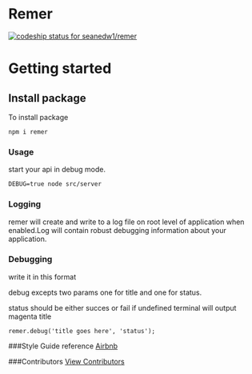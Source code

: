 # Remer

[ ![codeship status for seanedw1/remer](https://codeship.com/projects/92c3f5c0-76cf-0134-e5f4-66667cc72310/status?branch=master)](https://app.codeship.com/projects/179698)


# Getting started

## Install package

To install package

```
npm i remer
```

### Usage

start your api in debug mode.

```
DEBUG=true node src/server
```
### Logging

remer will create and write to a log file on root level of application when enabled.Log will contain robust debugging information about your application.

### Debugging

write it in this format

debug excepts two params one for title and one for status.

status should be either succes or fail if undefined terminal will output magenta title

```
remer.debug('title goes here', 'status');
```

###Style Guide reference
[Airbnb](https://github.com/airbnb/javascript)

###Contributors
[View Contributors](https://github.com/seanedw1/remer/graphs/contributors)
